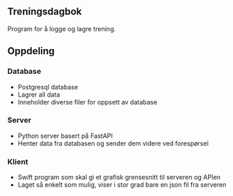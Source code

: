 
## Treningsdagbok
Program for å logge og lagre trening. 

## Oppdeling
### Database
- Postgresql database
- Lagrer all data
- Inneholder diverse filer for oppsett av database

### Server
- Python server basert på FastAPI
- Henter data fra databasen og sender dem videre ved forespørsel

### Klient
- Swift program som skal gi et grafisk grensesnitt til serveren og APIen
- Laget så enkelt som mulig, viser i stor grad bare en json fil fra serveren
